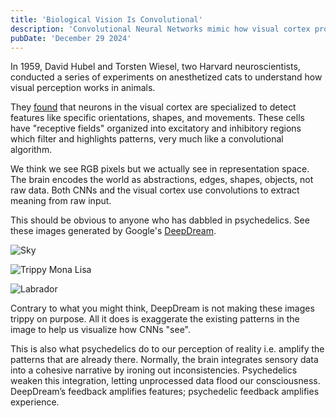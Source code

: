 ```yaml
---
title: 'Biological Vision Is Convolutional'
description: 'Convolutional Neural Networks mimic how visual cortex processes information'
pubDate: 'December 29 2024'
---
```


In 1959, David Hubel and Torsten Wiesel, two Harvard neuroscientists, conducted a series of experiments on anesthetized cats to understand how visual perception works in animals.

They [found](https://pmc.ncbi.nlm.nih.gov/articles/PMC1363130/) that neurons in the visual cortex are specialized to detect features like specific orientations, shapes, and movements. These cells have "receptive fields" organized into excitatory and inhibitory regions which filter and highlights patterns, very much like a convolutional algorithm.

We think we see RGB pixels but we actually see in representation space. The brain encodes the world as abstractions, edges, shapes, objects, not raw data. Both CNNs and the visual cortex use convolutions to extract meaning from raw input.

This should be obvious to anyone who has dabbled in psychedelics. See these images generated by Google's [DeepDream](https://ai.googleblog.com/2015/06/inceptionism-going-deeper-into-neural.html).

![Sky](/media/blog/deepdream/sky.png)

![Trippy Mona Lisa](/media/blog/deepdream/monalisa.webp)

![Labrador](/media/blog/deepdream/labrador.png)

Contrary to what you might think, DeepDream is not making these images trippy on purpose. All it does is exaggerate the existing patterns in the image to help us visualize how CNNs "see".

This is also what psychedelics do to our perception of reality i.e. amplify the patterns that are already there. Normally, the brain integrates sensory data into a cohesive narrative by ironing out inconsistencies. Psychedelics weaken this integration, letting unprocessed data flood our consciousness. DeepDream’s feedback amplifies features; psychedelic feedback amplifies experience.
